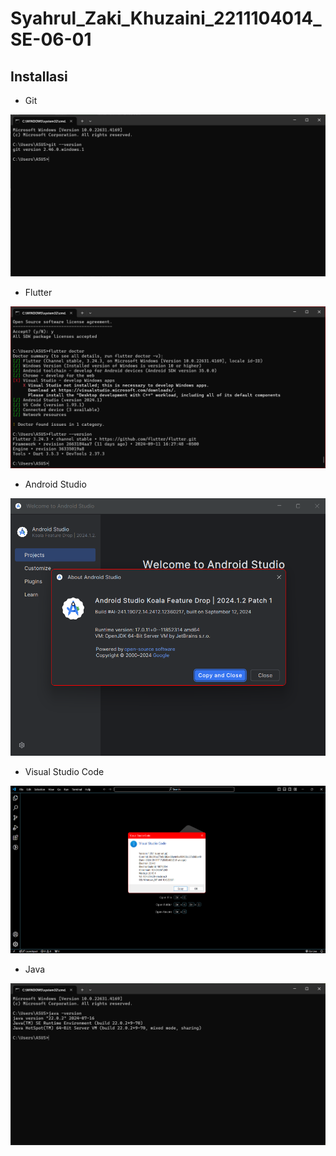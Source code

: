 # Syahrul_Zaki_Khuzaini_2211104014_SE-06-01

## Installasi

- Git

![image](image/git.png)

- Flutter

![image](image/flutter%20sdk.png)

- Android Studio

![image](image/android%20studio.png)

- Visual Studio Code

![image](image/vs%20code.png)

- Java

![image](image/java.png)